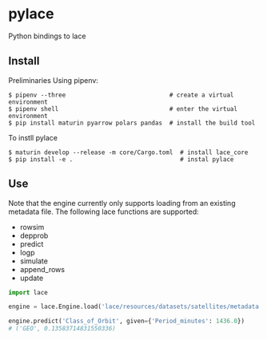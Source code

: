 # pylace

Python bindings to lace

## Install

Preliminaries Using pipenv:

```console
$ pipenv --three                             # create a virtual environment
$ pipenv shell                               # enter the virtual environment
$ pip install maturin pyarrow polars pandas  # install the build tool
```

To instll pylace

```console
$ maturin develop --release -m core/Cargo.toml  # install lace_core
$ pip install -e .                              # instal pylace
```

## Use

Note that the engine currently only supports loading from an existing metadata
file. The following lace functions are supported:

- rowsim
- depprob
- predict
- logp
- simulate
- append_rows
- update

```python
import lace

engine = lace.Engine.load('lace/resources/datasets/satellites/metadata.lace')

engine.predict('Class_of_Orbit', given={'Period_minutes': 1436.0})
# ('GEO', 0.13583714831550336)
```
